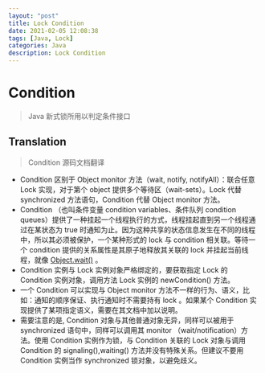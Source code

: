 ```yaml
---
layout: "post"
title: Lock Condition
date: 2021-02-05 12:08:38
tags: [Java, Lock] 
categories: Java
description: Lock Condition
---
```


# Condition

> Java 新式锁所用以判定条件接口<!--more-->

## Translation

> Condition 源码文档翻译

- Condition 区别于 Object monitor 方法（wait, notify, notifyAll）：联合任意 Lock 实现，对于第个 object 提供多个等待区（wait-sets）。Lock 代替 synchronized 方法语句，Condition 代替 Object monitor 方法。
- Condition （也叫条件变量 condition variables、条件队列 condition queues）提供了一种挂起一个线程执行的方式，线程挂起直到另一个线程通过在某状态为 true 时通知为止。因为这种共享的状态信息发生在不同的线程中，所以其必须被保护，一个某种形式的 lock 与 condition 相关联。等待一个 condition 提供的关系属性是其原子地释放其关联的 lock 并挂起当前线程，就像 [Object.wait()](./Thread.md#wait()) 。
- Condition 实例与 Lock 实例对象严格绑定的，要获取指定 Lock 的 Condition 实例对象，调用方法 Lock 实例的 newCondition() 方法。
- 一个 Condition 可以实现与 Object monitor 方法不一样的行为、语义，比如：通知的顺序保证、执行通知时不需要持有 lock 。如果某个 Condition 实现提供了某项指定语义，需要在其文档中加以说明。
- 需要注意的是, Condition 对象与其他普通对象无异，同样可以被用于 synchronized 语句中，同样可以调用其 monitor （wait/notification）方法。使用 Condition 实例作为锁，与 Condition 关联的 Lock 对象与调用 Condition 的 signaling(),waiting() 方法并没有特殊关系。但建议不要用 Condition 实例当作 synchronized 锁对象，以避免歧义。
